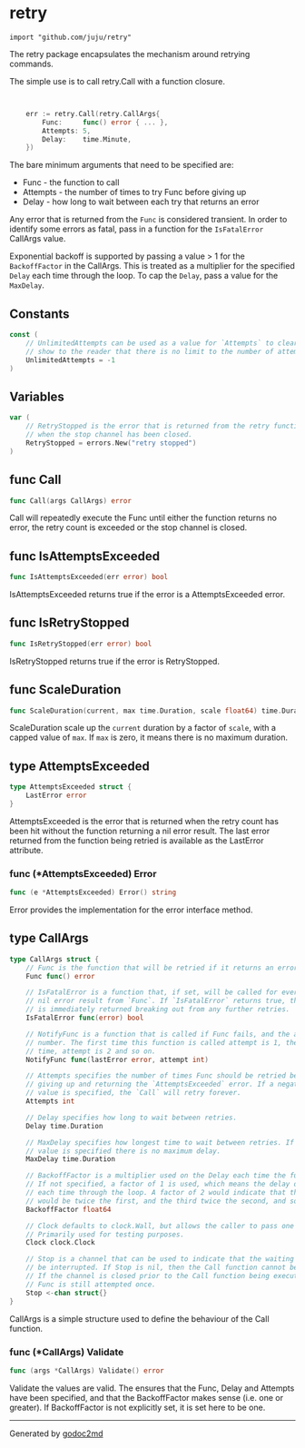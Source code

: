 
# retry
    import "github.com/juju/retry"

The retry package encapsulates the mechanism around retrying commands.

The simple use is to call retry.Call with a function closure.

```go


	err := retry.Call(retry.CallArgs{
		Func:     func() error { ... },
		Attempts: 5,
		Delay:    time.Minute,
	})

```

The bare minimum arguments that need to be specified are:
* Func - the function to call
* Attempts - the number of times to try Func before giving up
* Delay - how long to wait between each try that returns an error

Any error that is returned from the `Func` is considered transient.
In order to identify some errors as fatal, pass in a function for the
`IsFatalError` CallArgs value.

Exponential backoff is supported by passing a value > 1 for the
`BackoffFactor` in the CallArgs. This is treated as a multiplier for
the specified `Delay` each time through the loop. To cap the `Delay`,
pass a value for the `MaxDelay`.




## Constants
``` go
const (
    // UnlimitedAttempts can be used as a value for `Attempts` to clearly
    // show to the reader that there is no limit to the number of attempts.
    UnlimitedAttempts = -1
)
```

## Variables
``` go
var (
    // RetryStopped is the error that is returned from the retry functions
    // when the stop channel has been closed.
    RetryStopped = errors.New("retry stopped")
)
```

## func Call
``` go
func Call(args CallArgs) error
```
Call will repeatedly execute the Func until either the function returns no
error, the retry count is exceeded or the stop channel is closed.


## func IsAttemptsExceeded
``` go
func IsAttemptsExceeded(err error) bool
```
IsAttemptsExceeded returns true if the error is a AttemptsExceeded
error.


## func IsRetryStopped
``` go
func IsRetryStopped(err error) bool
```
IsRetryStopped returns true if the error is RetryStopped.


## func ScaleDuration
``` go
func ScaleDuration(current, max time.Duration, scale float64) time.Duration
```
ScaleDuration scale up the `current` duration by a factor of `scale`, with
a capped value of `max`. If `max` is zero, it means there is no maximum
duration.



## type AttemptsExceeded
``` go
type AttemptsExceeded struct {
    LastError error
}
```
AttemptsExceeded is the error that is returned when the retry count has
been hit without the function returning a nil error result. The last error
returned from the function being retried is available as the LastError
attribute.











### func (\*AttemptsExceeded) Error
``` go
func (e *AttemptsExceeded) Error() string
```
Error provides the implementation for the error interface method.



## type CallArgs
``` go
type CallArgs struct {
    // Func is the function that will be retried if it returns an error result.
    Func func() error

    // IsFatalError is a function that, if set, will be called for every non-
    // nil error result from `Func`. If `IsFatalError` returns true, the error
    // is immediately returned breaking out from any further retries.
    IsFatalError func(error) bool

    // NotifyFunc is a function that is called if Func fails, and the attempt
    // number. The first time this function is called attempt is 1, the second
    // time, attempt is 2 and so on.
    NotifyFunc func(lastError error, attempt int)

    // Attempts specifies the number of times Func should be retried before
    // giving up and returning the `AttemptsExceeded` error. If a negative
    // value is specified, the `Call` will retry forever.
    Attempts int

    // Delay specifies how long to wait between retries.
    Delay time.Duration

    // MaxDelay specifies how longest time to wait between retries. If no
    // value is specified there is no maximum delay.
    MaxDelay time.Duration

    // BackoffFactor is a multiplier used on the Delay each time the function waits.
    // If not specified, a factor of 1 is used, which means the delay does not increase
    // each time through the loop. A factor of 2 would indicate that the second delay
    // would be twice the first, and the third twice the second, and so on.
    BackoffFactor float64

    // Clock defaults to clock.Wall, but allows the caller to pass one in.
    // Primarily used for testing purposes.
    Clock clock.Clock

    // Stop is a channel that can be used to indicate that the waiting should
    // be interrupted. If Stop is nil, then the Call function cannot be interrupted.
    // If the channel is closed prior to the Call function being executed, the
    // Func is still attempted once.
    Stop <-chan struct{}
}
```
CallArgs is a simple structure used to define the behaviour of the Call
function.











### func (\*CallArgs) Validate
``` go
func (args *CallArgs) Validate() error
```
Validate the values are valid. The ensures that the Func, Delay and Attempts
have been specified, and that the BackoffFactor makes sense (i.e. one or greater).
If BackoffFactor is not explicitly set, it is set here to be one.









- - -
Generated by [godoc2md](http://godoc.org/github.com/davecheney/godoc2md)